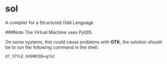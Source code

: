 sol
===

A compiler for a Structured Odd Language

###Note
The Virtual Machine uses PyQt5.

On some systems, this could cause problems with **GTK**,
the solution _should_ be to run the following command in the shell:
```shell
QT_STYLE_OVERRIDE=gtk2
```
